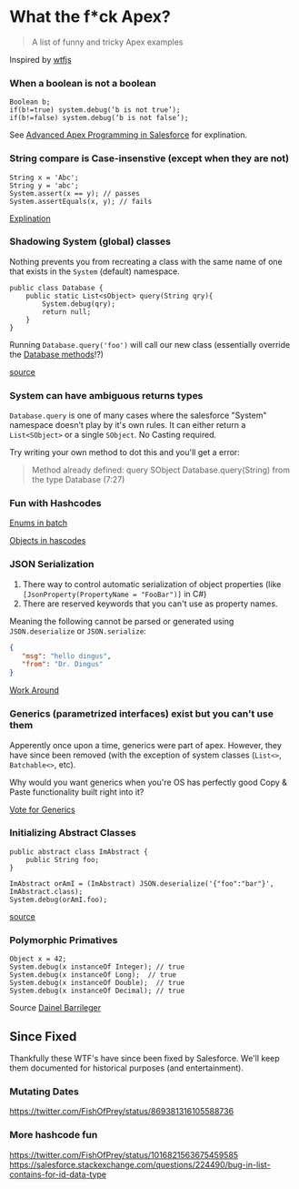 # What the f*ck Apex?

> A list of funny and tricky Apex examples

Inspired by [wtfjs](https://github.com/denysdovhan/wtfjs)

### When a boolean is not a boolean

``` apex
Boolean b;
if(b!=true) system.debug(‘b is not true’);
if(b!=false) system.debug(‘b is not false’);
```

See [Advanced Apex Programming in Salesforce](http://advancedapex.com/2012/08/23/funwithbooleans/) for explination.

### String compare is Case-insenstive (except when they are not) 

``` apex
String x = 'Abc';
String y = 'abc';
System.assert(x == y); // passes
System.assertEquals(x, y); // fails
```
[Explination](https://salesforce.stackexchange.com/questions/80456/is-there-any-difference-in-equals-and-for-string-variables)

### Shadowing System (global) classes

Nothing prevents you from recreating a class with the same name of one that exists in the `System` (default) namespace.

``` apex
public class Database {
    public static List<sObject> query(String qry){
        System.debug(qry);
        return null;
    }
}
```

Running `Database.query('foo')` will call our new class (essentially override the [Database methods](https://developer.salesforce.com/docs/atlas.en-us.apexcode.meta/apexcode/apex_dynamic_soql.htm)!?)


[source](https://twitter.com/FishOfPrey/status/1013530412121915392)

### System can have ambiguous returns types

`Database.query` is one of many cases where the salesforce "System" namespace doesn't play by it's own rules.   It can either return a `List<SObject>` or a single `SObject`.  No Casting required.

Try writing your own method to dot this and you'll get a error: 

> Method already defined: query SObject Database.query(String) from the type Database (7:27)

### Fun with Hashcodes

[Enums in batch](https://salesforce.stackexchange.com/questions/158557/enums-as-map-keys-dont-work-in-batchable)

[Objects in hascodes](https://salesforce.stackexchange.com/questions/41741/map-set-size-when-sobjects-are-duplicated/41743#41743)

### JSON Serialization

1. There way to control automatic serialization of object properties (like `[JsonProperty(PropertyName = "FooBar")]` in C#)
2. There are reserved keywords that you can't use as property names.

Meaning the following cannot be parsed or generated using `JSON.deserialize` or `JSON.serialize`:

``` json
{
   "msg": "hello dingus",
   "from": "Dr. Dingus"
}
```

[Work Around](https://salesforce.stackexchange.com/questions/2276/how-do-you-deserialize-json-properties-that-are-reserved-words-in-apex)

### Generics (parametrized interfaces) exist but you can't use them

Apperently once upon a time, generics were part of apex.  However, they have since been removed (with the exception of system classes (`List<>`, `Batchable<>`, etc).  

Why would you want generics when you're OS has perfectly good Copy & Paste functionality built right into it?

[Vote for Generics](https://success.salesforce.com/ideaView?id=08730000000aDnYAAU)

### Initializing Abstract Classes

``` apex
public abstract class ImAbstract {
    public String foo;
}

ImAbstract orAmI = (ImAbstract) JSON.deserialize('{"foo":"bar"}', ImAbstract.class);
System.debug(orAmI.foo);
```

[source](https://salesforce.stackexchange.com/questions/250184/can-create-an-instance-of-abstract-class-salesforce-bug?atw=1)

### Polymorphic Primatives

``` apex
Object x = 42;
System.debug(x instanceOf Integer); // true
System.debug(x instanceOf Long);  // true
System.debug(x instanceOf Double);  // true
System.debug(x instanceOf Decimal); // true
```

Source [Dainel Barrileger](https://twitter.com/FishOfPrey/status/1051965154454265856)


## Since Fixed

Thankfully these WTF's have since been fixed by Salesforce.  We'll keep them documented for historical purposes (and entertainment).

### Mutating Dates

https://twitter.com/FishOfPrey/status/869381316105588736

### More hashcode fun
https://twitter.com/FishOfPrey/status/1016821563675459585
https://salesforce.stackexchange.com/questions/224490/bug-in-list-contains-for-id-data-type
